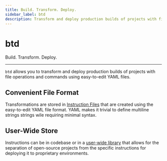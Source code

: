 ```yaml
---
title: Build. Transform. Deploy.
sidebar_label: btd
description: Transform and deploy production builds of projects with file operations and commands using easy to write YAML files.
---
```


# btd

<div style={{fontSize: '1.75rem'}}>Build. Transform. Deploy.</div>

---

`btd` allows you to transform and deploy production builds of projects with file operations and commands using easy-to-edit YAML files.

## Convenient File Format

Transformations are stored in [Instruction Files](file-format) that are created using the easy-to-edit YAML file format. YAML makes it trivial to define multiline strings strings wile requiring minimal syntax.

## User-Wide Store

Instructions can be in codebase or in a [user-wide library](the-library) that allows for the separation of open-source projects from the specific instructions for deploying it to proprietary environments.
